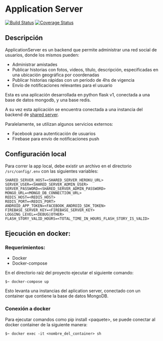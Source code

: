 # Application Server


[![Build Status](https://travis-ci.org/taller2-2c2018/applicationServer.svg?branch=master)](https://travis-ci.org/taller2-2c2018/applicationServer)
[![Coverage Status](https://img.shields.io/coveralls/github/taller2-2c2018/applicationServer/master.svg)](https://coveralls.io/github/taller2-2c2018/applicationServer?branch=master)
## Descripción

ApplicationServer es un backend que permite administrar una red social de usuarios, donde los mismos pueden:
- Administrar amistades
- Publicar historias con fotos, videos, título, descripción, especificadas en una ubicación geográfica por coordenadas
- Publicar historias rápidas con un período de 4hs de vigencia
- Envío de notificaciones relevantes para el usuario

Esta es una aplicación desarrollada en python flask v1, conectada a una base de datos mongodb, y una base redis.

A su vez esta aplicación se encuentra conectada a una instancia del backend de [shared server](https://github.com/taller2-2c2018/ApiNodeBackend).

Paralelamente, se utilizan algunos servicios externos:
- Facebook para autenticación de usuarios
- Firebase para envío de notificaciones push

## Configuración local

Para correr la app local, debe existir un archivo en el directorio `/src/config/.env` con las siguientes variables:

```
SHARED_SERVER_HOST=<SHARED_SERVER_HEROKU_URL>
SERVER_USER=<SHARED_SERVER_ADMIN_USER>
SERVER_PASSWORD=<SHARED_SERVER_ADMIN_PASSWORD>
MONGO_URL=<MONGO_DB_CONNECTION_URL>
REDIS_HOST=<REDIS_HOST>
REDIS_PORT=<REDIS_PORT>
ANDROID_APP_TOKEN=<FACEBOOK_ANDROID_SDK_TOKEN>
FIREBASE_SERVER_KEY=<FIREBASE_SERVER_KEY>
LOGGING_LEVEL=<DEBUG|OTHER>
FLASH_STORY_VALID_HOURS=<TOTAL_TIME_IN_HOURS_FLASH_STORY_IS_VALID>
```

## Ejecución en docker:

### Requerimientos:
- Docker
- Docker-compose

En el directorio raíz del proyecto ejecutar el siguiente comando:  
```
$~ docker-compose up
```
Esto levanta una instancias del aplication server, conectado con un container que contiene la base de datos MongoDB.

### Conexión a docker

Para ejecutar comandos como pip install \<paquete>, se puede conectar al docker container de la siguiente manera: 

```
$~ docker exec -it <nombre_del_container> sh
```
